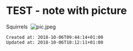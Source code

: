 # TEST - note with picture

Squirrels 
![pic.jpeg](./_resources/TEST_-_note_with_picture.resources/pic.jpeg)

    Created at: 2018-10-06T09:44:14+01:00
    Updated at: 2018-10-06T10:12:11+01:00

